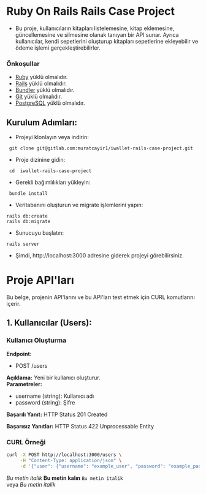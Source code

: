 # Ruby On Rails Rails Case Project 

* Bu proje, kullanıcıların kitapları listelemesine, kitap eklemesine, güncellemesine ve silmesine olanak tanıyan bir API sunar. Ayrıca kullanıcılar, kendi sepetlerini oluşturup kitapları sepetlerine ekleyebilir ve ödeme işlemi gerçekleştirebilirler.

### Önkoşullar

- [Ruby](https://www.ruby-lang.org/en/) yüklü olmalıdır.
- [Rails](https://rubyonrails.org/) yüklü olmalıdır.
- [Bundler](https://bundler.io/) yüklü olmalıdır.
- [Git](https://git-scm.com/) yüklü olmalıdır.
- [PostgreSQL](https://www.postgresql.org/download/) yüklü olmalıdır.


## Kurulum Adımları:

* Projeyi klonlayın veya indirin:

``` 
 git clone git@gitlab.com:muratcayir1/iwallet-rails-case-project.git
``` 

* Proje dizinine gidin:

``` 
 cd  iwallet-rails-case-project
``` 

* Gerekli bağımlılıkları yükleyin:

``` 
 bundle install
``` 

* Veritabanını oluşturun ve migrate işlemlerini yapın:

``` 
rails db:create
rails db:migrate
``` 

* Sunucuyu başlatın:

``` 
rails server
``` 

* Şimdi, http://localhost:3000 adresine giderek projeyi görebilirsiniz.

# Proje API'ları

Bu belge, projenin API'larını ve bu API'ları test etmek için CURL komutlarını içerir.



## 1. Kullanıcılar (Users):
### Kullanıcı Oluşturma
**Endpoint:**  
* POST /users   

**Açıklama:**   Yeni bir kullanıcı oluşturur.  
**Parametreler:**  
* username (string): Kullanıcı adı
* password (string): Şifre  

**Başarılı Yanıt:** HTTP Status 201 Created 

**Başarısız Yanıtlar:** HTTP Status 422 Unprocessable Entity

### CURL Örneği
```bash
curl -X POST http://localhost:3000/users \
     -H "Content-Type: application/json" \
     -d '{"user": {"username": "example_user", "password": "example_password"}}'
```

*Bu metin italik*
**Bu metin kalın**
`Bu metin italik`  
veya 
 _Bu metin italik_
